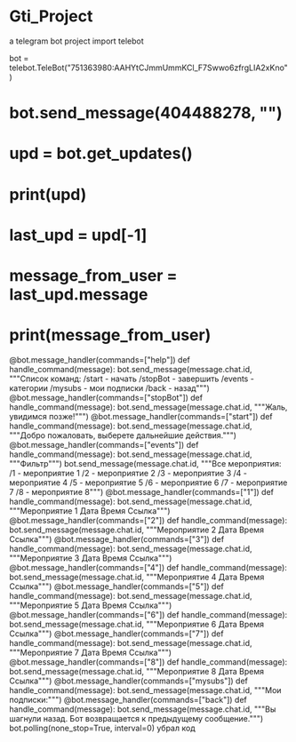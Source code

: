 # Gti_Project
a telegram bot project
import telebot

bot = telebot.TeleBot("751363980:AAHYtCJmmUmmKCl_F7Swwo6zfrgLIA2xKno")

# bot.send_message(404488278, "")

# upd = bot.get_updates()
# print(upd)

# last_upd = upd[-1]
# message_from_user = last_upd.message
# print(message_from_user)
@bot.message_handler(commands=["help"])
def handle_command(message):
    bot.send_message(message.chat.id, """Список команд:
/start - начать
/stopBot - завершить
/events - категории
/mysubs - мои подписки
/back - назад""")
@bot.message_handler(commands=["stopBot"])
def handle_command(message):
    bot.send_message(message.chat.id, """Жаль, увидимся позже!""")
@bot.message_handler(commands=["start"])
def handle_command(message):
    bot.send_message(message.chat.id, """Добро пожаловать, выберете дальнейшие действия.""")
@bot.message_handler(commands=["events"])
def handle_command(message):
    bot.send_message(message.chat.id, """Фильтр""")
    bot.send_message(message.chat.id,  """Все мероприятия:
    /1 - мероприятие 1
    /2 - мероприятие 2
    /3 - мероприятие 3
    /4 - мероприятие 4
    /5 - мероприятие 5
    /6 - мероприятие 6
    /7 - мероприятие 7
    /8 - мероприятие 8""")
@bot.message_handler(commands=["1"])
def handle_command(message):
    bot.send_message(message.chat.id, """Мероприятие 1
Дата
Время
Ссылка""")
@bot.message_handler(commands=["2"])
def handle_command(message):
    bot.send_message(message.chat.id, """Мероприятие 2
Дата
Время
Ссылка""")
@bot.message_handler(commands=["3"])
def handle_command(message):
    bot.send_message(message.chat.id, """Мероприятие 3
Дата
Время
Ссылка""")
@bot.message_handler(commands=["4"])
def handle_command(message):
    bot.send_message(message.chat.id, """Мероприятие 4
Дата
Время
Ссылка""")
@bot.message_handler(commands=["5"])
def handle_command(message):
    bot.send_message(message.chat.id, """Мероприятие 5
Дата
Время
Ссылка""")
@bot.message_handler(commands=["6"])
def handle_command(message):
    bot.send_message(message.chat.id, """Мероприятие 6
Дата
Время
Ссылка""")
@bot.message_handler(commands=["7"])
def handle_command(message):
    bot.send_message(message.chat.id, """Мероприятие 7
Дата
Время
Ссылка""")
@bot.message_handler(commands=["8"])
def handle_command(message):
    bot.send_message(message.chat.id, """Мероприятие 8
Дата
Время
Ссылка""")
@bot.message_handler(commands=["mysubs"])
def handle_command(message):
    bot.send_message(message.chat.id, """Мои подписки:""")
@bot.message_handler(commands=["back"])
def handle_command(message):
    bot.send_message(message.chat.id, """Вы шагнули назад.
Бот возвращается к предыдущему сообщение.""")
bot.polling(none_stop=True, interval=0)
убрал код
